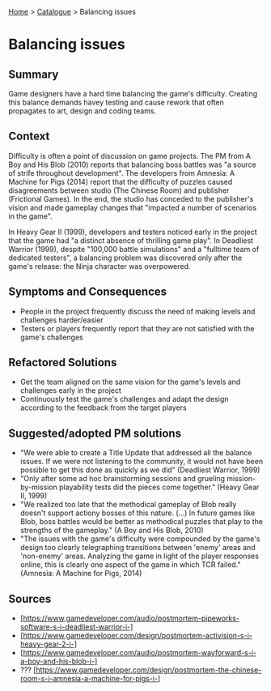 [Home](../README.md) > [Catalogue](/games-catalogue/Antipatterns_catalogue_games.md) > Balancing issues

# Balancing issues

## Summary
Game designers have a hard time balancing the game's difficulty. Creating this balance demands havey testing and cause rework that often propagates to art, design and coding teams.

## Context
Difficulty is often a point of discussion on game projects. The PM from A Boy and His Blob (2010) reports that balancing boss battles was "a source of strife throughout development". The developers from Amnesia: A Machine for Pigs (2014) report that the difficulty of puzzles caused disagreements between studio (The Chinese Room) and publisher (Frictional Games). In the end, the studio has conceded to the publisher's vision and made gameplay changes that "impacted a number of scenarios in the game".

In Heavy Gear II (1999), developers and testers noticed early in the project that the game had "a distinct absence of thrilling game play". In Deadliest Warrior (1999), despite "100,000 battle simulations" and a "fulltime team of dedicated testers", a balancing problem was discovered only after the game's release: the Ninja character was overpowered. 

## Symptoms and Consequences
- People in the project frequently discuss the need of making levels and challenges harder/easier
- Testers or players frequently report that they are not satisfied with the game's challenges

## Refactored Solutions
- Get the team aligned on the same vision for the game's levels and challenges early in the project
- Continuously test the game's challenges and adapt the design according to the feedback from the target players

## Suggested/adopted PM solutions
- "We were able to create a Title Update that addressed all the balance issues. If we were not listening to the community, it would not have been possible to get this done as quickly as we did" (Deadliest Warrior, 1999)
- "Only after some ad hoc brainstorming sessions and grueling mission-by-mission playability tests did the pieces come together." (Heavy Gear II, 1999)
- "We realized too late that the methodical gameplay of Blob really doesn't support actiony bosses of this nature. (...) In future games like Blob, boss battles would be better as methodical puzzles that play to the strengths of the gameplay." (A Boy and His Blob, 2010)
- "The issues with the game's difficulty were compounded by the game's design too clearly telegraphing transitions between 'enemy' areas and 'non-enemy' areas. Analyzing the game in light of the player responses online, this is clearly one aspect of the game in which TCR failed." (Amnesia: A Machine for Pigs, 2014)

## Sources
- [https://www.gamedeveloper.com/audio/postmortem-pipeworks-software-s-i-deadliest-warrior-i-]
- [https://www.gamedeveloper.com/design/postmortem-activision-s-i-heavy-gear-2-i-]
- [https://www.gamedeveloper.com/audio/postmortem-wayforward-s-i-a-boy-and-his-blob-i-]
- ??? [https://www.gamedeveloper.com/design/postmortem-the-chinese-room-s-i-amnesia-a-machine-for-pigs-i-]